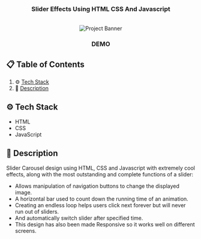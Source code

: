 <div align="center">

  <h3 align="center">Slider Effects Using HTML CSS And Javascript</h3>
  <br />
      <img src="" alt="Project Banner">
  <br />

  <h3 align="center">DEMO</h3>

  


</div>

## 📋 <a name="table">Table of Contents</a>


1. ⚙️ [Tech Stack](#tech-stack)
2. 🤖 [Description](#description)


## <a name="tech-stack">⚙️ Tech Stack</a>

- HTML
- CSS
- JavaScript

## <a name="description">🤖 Description</a>

Slider Carousel design using HTML, CSS and Javascript with extremely cool effects, along with the most outstanding and complete functions of a slider:

- Allows manipulation of navigation buttons to change the displayed image.
- A horizontal bar used to count down the running time of an animation.
- Creating an endless loop helps users click next forever but will never run out of sliders.
- And automatically switch slider after specified time.
- This design has also been made Responsive so it works well on different screens.
